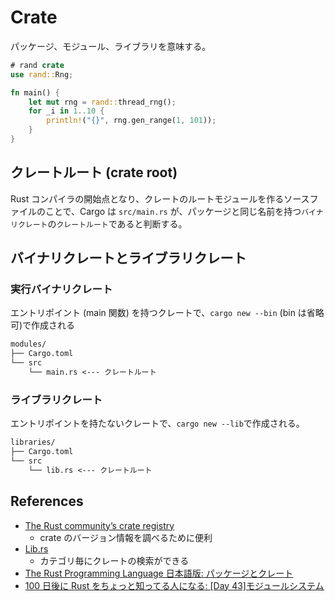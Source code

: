 # Crate

パッケージ、モジュール、ライブラリを意味する。

```rs
# rand crate
use rand::Rng;

fn main() {
    let mut rng = rand::thread_rng();
    for _i in 1..10 {
        println!("{}", rng.gen_range(1, 101));
    }
}
```

## クレートルート (crate root)

Rust コンパイラの開始点となり、クレートのルートモジュールを作るソースファイルのことで、Cargo は `src/main.rs` が、パッケージと同じ名前を持つ`バイナリクレート`の`クレートルート`であると判断する。

## バイナリクレートとライブラリクレート

### 実行バイナリクレート

エントリポイント (main 関数) を持つクレートで、`cargo new --bin` (bin は省略可)で作成される

```txt
modules/
├── Cargo.toml
└── src
    └── main.rs <--- クレートルート
```

### ライブラリクレート

エントリポイントを持たないクレートで、`cargo new --lib`で作成される。

```txt
libraries/
├── Cargo.toml
└── src
    └── lib.rs <--- クレートルート
```

## References

- [The Rust community’s crate registry](https://crates.io/)
  - crate のバージョン情報を調べるために便利
- [Lib.rs](https://lib.rs/)
  - カテゴリ毎にクレートの検索ができる
- [The Rust Programming Language 日本語版: パッケージとクレート](https://doc.rust-jp.rs/book-ja/ch07-01-packages-and-crates.html)
- [100 日後に Rust をちょっと知ってる人になる: [Day 43]モジュールシステム](https://zenn.dev/shinyay/articles/hello-rust-day043)
